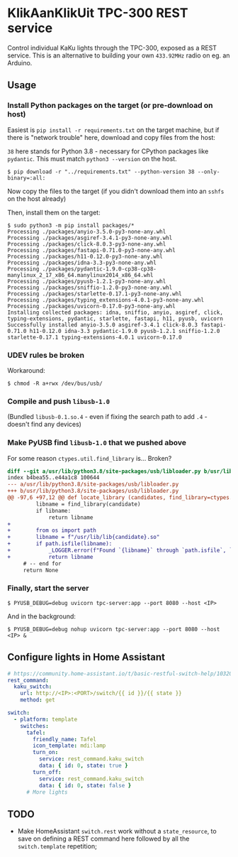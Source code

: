 # KlikAanKlikUit TPC-300 REST service

Control individual KaKu lights through the TPC-300, exposed as a REST service. This is an alternative to building your own `433.92MHz` radio on eg. an Arduino.

## Usage

### Install Python packages on the target (or pre-download on host)

Easiest is `pip install -r requirements.txt` on the target machine, but if there is "network trouble" here, download and copy files from the host:

`38` here stands for Python 3.8 - necessary for CPython packages like `pydantic`. This must match `python3 --version` on the host.

```console
$ pip download -r "../requirements.txt" --python-version 38 --only-binary=:all:
```

Now copy the files to the target (if you didn't download them into an `sshfs` on the host already)

Then, install them on the target:

```console
$ sudo python3 -m pip install packages/*
Processing ./packages/anyio-3.5.0-py3-none-any.whl
Processing ./packages/asgiref-3.4.1-py3-none-any.whl
Processing ./packages/click-8.0.3-py3-none-any.whl
Processing ./packages/fastapi-0.71.0-py3-none-any.whl
Processing ./packages/h11-0.12.0-py3-none-any.whl
Processing ./packages/idna-3.3-py3-none-any.whl
Processing ./packages/pydantic-1.9.0-cp38-cp38-manylinux_2_17_x86_64.manylinux2014_x86_64.whl
Processing ./packages/pyusb-1.2.1-py3-none-any.whl
Processing ./packages/sniffio-1.2.0-py3-none-any.whl
Processing ./packages/starlette-0.17.1-py3-none-any.whl
Processing ./packages/typing_extensions-4.0.1-py3-none-any.whl
Processing ./packages/uvicorn-0.17.0-py3-none-any.whl
Installing collected packages: idna, sniffio, anyio, asgiref, click, typing-extensions, pydantic, starlette, fastapi, h11, pyusb, uvicorn
Successfully installed anyio-3.5.0 asgiref-3.4.1 click-8.0.3 fastapi-0.71.0 h11-0.12.0 idna-3.3 pydantic-1.9.0 pyusb-1.2.1 sniffio-1.2.0 starlette-0.17.1 typing-extensions-4.0.1 uvicorn-0.17.0
```

### UDEV rules be broken

Workaround:

```console
$ chmod -R a+rwx /dev/bus/usb/
```

### Compile and push `libusb-1.0`

(Bundled `libusb-0.1.so.4` - even if fixing the search path to add `.4` - doesn't find any devices)

### Make PyUSB find `libusb-1.0` that we pushed above

For some reason `ctypes.util.find_library` is... Broken?

```diff
diff --git a/usr/lib/python3.8/site-packages/usb/libloader.py b/usr/lib/python3.8/site-packages/usb/libloader.py
index b4bea55..e44a1c8 100644
--- a/usr/lib/python3.8/site-packages/usb/libloader.py
+++ b/usr/lib/python3.8/site-packages/usb/libloader.py
@@ -97,6 +97,12 @@ def locate_library (candidates, find_library=ctypes.util.find_library):
         libname = find_library(candidate)
         if libname:
             return libname
+
+        from os import path
+        libname = f"/usr/lib/lib{candidate}.so"
+        if path.isfile(libname):
+            _LOGGER.error(f"Found `{libname}` through `path.isfile`, `{find_library}` failed this")
+            return libname
     # -- end for
     return None
```

### Finally, start the server

```console
$ PYUSB_DEBUG=debug uvicorn tpc-server:app --port 8080 --host <IP>
```

And in the background:

```console
$ PYUSB_DEBUG=debug nohup uvicorn tpc-server:app --port 8080 --host <IP> &
```

## Configure lights in Home Assistant

```yaml
# https://community.home-assistant.io/t/basic-restful-switch-help/103208/4
rest_command:
  kaku_switch:
    url: http://<IP>:<PORT>/switch/{{ id }}/{{ state }}
    method: get

switch:
  - platform: template
    switches:
      tafel:
        friendly_name: Tafel
        icon_template: mdi:lamp
        turn_on:
          service: rest_command.kaku_switch
          data: { id: 0, state: true }
        turn_off:
          service: rest_command.kaku_switch
          data: { id: 0, state: false }
      # More lights
```

## TODO

- Make HomeAssistant `switch.rest` work without a `state_resource`, to save on defining a REST command here followed by all the `switch.template` repetition;
